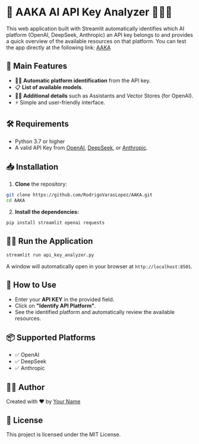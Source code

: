 # 🔑 AAKA AI API Key Analyzer 🕵️‍♂️✨

This web application built with Streamlit automatically identifies which AI platform (OpenAI, DeepSeek, Anthropic) an API key belongs to and provides a quick overview of the available resources on that platform. You can test the app directly at the following link: [AAKA](https://aaka89.streamlit.app/)

## 🚀 Main Features

- 🕵️‍♂️ **Automatic platform identification** from the API key.
- 📋 **List of available models**.
- 🧑‍💻 **Additional details** such as Assistants and Vector Stores (for OpenAI).
- ⚡️ Simple and user-friendly interface.

## 🛠️ Requirements

- Python 3.7 or higher
- A valid API Key from [OpenAI](https://platform.openai.com), [DeepSeek](https://deepseek.com/), or [Anthropic](https://www.anthropic.com/).

## 📥 Installation

1. **Clone** the repository:

```bash
git clone https://github.com/RodrigoVarasLopez/AAKA.git
cd AAKA
```

2. **Install the dependencies:**

```bash
pip install streamlit openai requests
```

## 🏃‍♂️ Run the Application

```bash
streamlit run api_key_analyzer.py
```

A window will automatically open in your browser at `http://localhost:8501`.

## 📖 How to Use

- Enter your **API KEY** in the provided field.
- Click on **"Identify API Platform"**.
- See the identified platform and automatically review the available resources.

## 📦 Supported Platforms

- ✅ OpenAI
- ✅ DeepSeek
- ✅ Anthropic

## 🧑‍💻 Author

Created with ❤️ by [Your Name](https://github.com/yourusername)

## 📜 License

This project is licensed under the MIT License.

